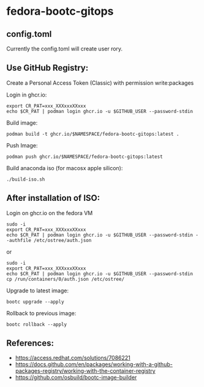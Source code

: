 # fedora-bootc-gitops


## config.toml

Currently the config.toml will create user rory. 

## Use GitHub Registry:

Create a Personal Access Token (Classic) with permission write:packages

Login in ghcr.io:

   ```
export CR_PAT=xxx_XXXxxxXXxxx
echo $CR_PAT | podman login ghcr.io -u $GITHUB_USER --password-stdin
   ```


Build image:
   ```
podman build -t ghcr.io/$NAMESPACE/fedora-bootc-gitops:latest .

   ```
Push Image:
   ```
podman push ghcr.io/$NAMESPACE/fedora-bootc-gitops:latest

   ```

Build anaconda iso (for macosx apple silicon):
   ```
./build-iso.sh
   ```


## After installation of ISO:
Login on ghcr.io on the fedora VM
   ```
sudo -i
export CR_PAT=xxx_XXXxxxXXxxx
echo $CR_PAT | podman login ghcr.io -u $GITHUB_USER --password-stdin --authfile /etc/ostree/auth.json
   ```

or
   ```
sudo -i
export CR_PAT=xxx_XXXxxxXXxxx
echo $CR_PAT | podman login ghcr.io -u $GITHUB_USER --password-stdin
cp /run/containers/0/auth.json /etc/ostree/
   ```

Upgrade to latest image:
   ```
bootc upgrade --apply
   ```

Rollback to previous image:
   ```
bootc rollback --apply
   ```

## References:

 * https://access.redhat.com/solutions/7086221
 * https://docs.github.com/en/packages/working-with-a-github-packages-registry/working-with-the-container-registry
 * https://github.com/osbuild/bootc-image-builder
